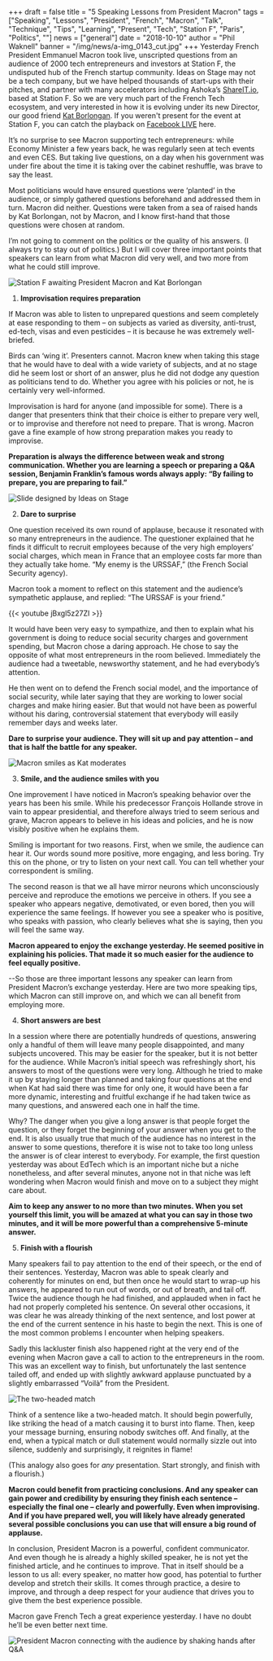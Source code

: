 +++
draft = false
title = "5 Speaking Lessons from President Macron"
tags = ["Speaking", "Lessons", "President", "French", "Macron", "Talk", "Technique", "Tips", "Learning", "Present", "Tech", "Station F", "Paris", "Politics", ""]
news = ["general"]
date = "2018-10-10"
author = "Phil Waknell"
banner = "/img/news/a-img_0143_cut.jpg"
+++
Yesterday French President Emmanuel Macron took live, unscripted questions from an audience of 2000 tech entrepreneurs and investors at Station F, the undisputed hub of the French startup community. Ideas on Stage may not be a tech company, but we have helped thousands of start-ups with their pitches, and partner with many accelerators including Ashoka’s [ShareIT.io](https://share-it.io/), based at Station F. So we are very much part of the French Tech ecosystem, and very interested in how it is evolving under its new Director, our good friend [Kat Borlongan](https://www.linkedin.com/in/kat-borlongan/?originalSubdomain=fr). If you weren't present for the event at Station F, you can catch the playback on [Facebook LIVE](https://www.facebook.com/EmmanuelMacron/videos/521273488336651/) here.

It’s no surprise to see Macron supporting tech entrepreneurs: while Economy Minister a few years back, he was regularly seen at tech events and even CES. But taking live questions, on a day when his government was under fire about the time it is taking over the cabinet reshuffle, was brave to say the least.

Most politicians would have ensured questions were ‘planted’ in the audience, or simply gathered questions beforehand and addressed them in turn. Macron did neither. Questions were taken from a sea of raised hands by Kat Borlongan, not by Macron, and I know first-hand that those questions were chosen at random.

I’m not going to comment on the politics or the quality of his answers. (I always try to stay out of politics.) But I will cover three important points that speakers can learn from what Macron did very well, and two more from what he could still improve.

![Station F awaiting President Macron and Kat Borlongan](/img/news/a-img_0076.jpg)



1. **Improvisation requires preparation**

If Macron was able to listen to unprepared questions and seem completely at ease responding to them – on subjects as varied as diversity, anti-trust, ed-tech, visas and even pesticides – it is because he was extremely well-briefed.

Birds can ‘wing it’. Presenters cannot. Macron knew when taking this stage that he would have to deal with a wide variety of subjects, and at no stage did he seem lost or short of an answer, plus he did not dodge any question as politicians tend to do. Whether you agree with his policies or not, he is certainly very well-informed.

Improvisation is hard for anyone (and impossible for some). There is a danger that presenters think that their choice is either to prepare very well, or to improvise and therefore not need to prepare. That is wrong. Macron gave a fine example of how strong preparation makes you ready to improvise. 

**Preparation is always the difference between weak and strong communication. Whether you are learning a speech or preparing a Q&A session, Benjamin Franklin’s famous words always apply: “By failing to prepare, you are preparing to fail.”**

![Slide designed by Ideas on Stage](https://d2mxuefqeaa7sj.cloudfront.net/s_A26D9D14E5500731227AC5A23DBCEEDA7F0AB3D74874D7C76FDBC3676F1828BE_1539169395189_Slide+Franklin+16x9+EN.039+1.png)

2. **Dare to surprise**

One question received its own round of applause, because it resonated with so many entrepreneurs in the audience. The questioner explained that he finds it difficult to recruit employees because of the very high employers’ social charges, which mean in France that an employee costs far more than they actually take home. “My enemy is the URSSAF,” (the French Social Security agency). 

Macron took a moment to reflect on this statement and the audience’s sympathetic applause, and replied: “The URSSAF is your friend.” 

{{< youtube jBxgl5z27ZI >}}

It would have been very easy to sympathize, and then to explain what his government is doing to reduce social security charges and government spending, but Macron chose a daring approach. He chose to say the opposite of what most entrepreneurs in the room believed. Immediately the audience had a tweetable, newsworthy statement, and he had everybody’s attention.

He then went on to defend the French social model, and the importance of social security, while later saying that they are working to lower social charges and make hiring easier. But that would not have been as powerful without his daring, controversial statement that everybody will easily remember days and weeks later.

**Dare to surprise your audience. They will sit up and pay attention – and that is half the battle for any speaker.**

![Macron smiles as Kat moderates](/img/news/a-img_0112_cut.jpg)

3. **Smile, and the audience smiles with you**

One improvement I have noticed in Macron’s speaking behavior over the years has been his smile. While his predecessor François Hollande strove in vain to appear presidential, and therefore always tried to seem serious and grave, Macron appears to believe in his ideas and policies, and he is now visibly positive when he explains them.

Smiling is important for two reasons. First, when we smile, the audience can hear it. Our words sound more positive, more engaging, and less boring. Try this on the phone, or try to listen on your next call. You can tell whether your correspondent is smiling.

The second reason is that we all have mirror neurons which unconsciously perceive and reproduce the emotions we perceive in others. If you see a speaker who appears negative, demotivated, or even bored, then you will experience the same feelings. If however you see a speaker who is positive, who speaks with passion, who clearly believes what she is saying, then you will feel the same way.

**Macron appeared to enjoy the exchange yesterday. He seemed positive in explaining his policies. That made it so much easier for the audience to feel equally positive.**



\--So those are three important lessons any speaker can learn from President Macron’s exchange yesterday. Here are two more speaking tips, which Macron can still improve on, and which we can all benefit from employing more.

4. **Short answers are best**

In a session where there are potentially hundreds of questions, answering only a handful of them will leave many people disappointed, and many subjects uncovered. This may be easier for the speaker, but it is not better for the audience. While Macron’s initial speech was refreshingly short, his answers to most of the questions were very long. Although he tried to make it up by staying longer than planned and taking four questions at the end when Kat had said there was time for only one, it would have been a far more dynamic, interesting and fruitful exchange if he had taken twice as many questions, and answered each one in half the time.

Why? The danger when you give a long answer is that people forget the question, or they forget the beginning of your answer when you get to the end. It is also usually true that much of the audience has no interest in the answer to some questions, therefore it is wise not to take too long unless the answer is of clear interest to everybody. For example, the first question yesterday was about EdTech which is an important niche but a niche nonetheless, and after several minutes, anyone not in that niche was left wondering when Macron would finish and move on to a subject they might care about.

**Aim to keep any answer to no more than two minutes. When you set yourself this limit, you will be amazed at what you can say in those two minutes, and it will be more powerful than a comprehensive 5-minute answer.**

5. **Finish with a flourish**

Many speakers fail to pay attention to the end of their speech, or the end of their sentences. Yesterday, Macron was able to speak clearly and coherently for minutes on end, but then once he would start to wrap-up his answers, he appeared to run out of words, or out of breath, and tail off. Twice the audience though he had finished, and applauded when in fact he had not properly completed his sentence. On several other occasions, it was clear he was already thinking of the next sentence, and lost power at the end of the current sentence in his haste to begin the next. This is one of the most common problems I encounter when helping speakers.

Sadly this lackluster finish also happened right at the very end of the evening when Macron gave a call to action to the entrepreneurs in the room. This was an excellent way to finish, but unfortunately the last sentence tailed off, and ended up with slightly awkward applause punctuated by a slightly embarrassed “Voilà” from the President.

![The two-headed match](/img/news/slide-double-headed-match.001.jpeg)

Think of a sentence like a two-headed match. It should begin powerfully, like striking the head of a match causing it to burst into flame. Then, keep your message burning, ensuring nobody switches off. And finally, at the end, when a typical match or dull statement would normally sizzle out into silence, suddenly and surprisingly, it reignites in flame!

(This analogy also goes for _any_ presentation. Start strongly, and finish with a flourish.)

**Macron could benefit from practicing conclusions. And any speaker can gain power and credibility by ensuring they finish each sentence – especially the final one – clearly and powerfully. Even when improvising. And if you have prepared well, you will likely have already generated several possible conclusions you can use that will ensure a big round of applause.**



In conclusion, President Macron is a powerful, confident communicator. And even though he is already a highly skilled speaker, he is not yet the finished article, and he continues to improve. That in itself should be a lesson to us all: every speaker, no matter how good, has potential to further develop and stretch their skills. It comes through practice, a desire to improve, and through a deep respect for your audience that drives you to give them the best experience possible.

Macron gave French Tech a great experience yesterday. I have no doubt he’ll be even better next time.

![President Macron connecting with the audience by shaking hands after Q&A](/img/news/a-img_0172_cut.jpg)
